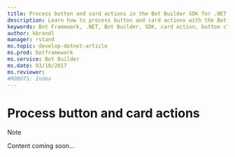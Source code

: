 ```yaml
---
title: Process button and card actions in the Bot Builder SDK for .NET | Microsoft Docs
description: Learn how to process button and card actions with the Bot Builder SDK for .NET.
keywords: Bot Framework, .NET, Bot Builder, SDK, card action, button click
author: kbrandl
manager: rstand
ms.topic: develop-dotnet-article
ms.prod: botframework
ms.service: Bot Builder
ms.date: 03/10/2017
ms.reviewer:
#ROBOTS: Index
---
```


# Process button and card actions

> [!NOTE]
> Content coming soon...


